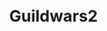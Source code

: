 ---
title: Guildwars2
crosslinks:
- guildrecruitment
- GuildWars
- TrahearneJokes
- livven
- GuildWars2Builds
- xkcd
- guildwarsgonewild
- gw2raiders
- WoodenPotatoes
- ffxiv
- gw2economy
- CommanderYES
- AugmentedTyria
- MMORPG
- GW2Exchange
- pcmasterrace
- gw2devtrack
- Games
- wow
- elderscrollsonline
---